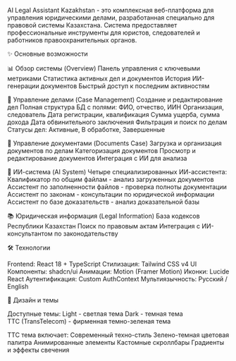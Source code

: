 
AI Legal Assistant Kazakhstan - это комплексная веб-платформа для управления юридическими делами, разработанная специально для правовой системы Казахстана. Система предоставляет профессиональные инструменты для юристов, следователей и работников правоохранительных органов.

✨ Основные возможности

📊 Обзор системы (Overview)
Панель управления с ключевыми метриками
Статистика активных дел и документов
История ИИ-генерации документов
Быстрый доступ к последним активностям

📁 Управление делами (Case Management)
Создание и редактирование дел
Полная структура БД с полями:
ФИО, отчество, ИИН
Организация, следователь
Дата регистрации, квалификация
Сумма ущерба, сумма дохода
Дата обвинительного заключения
Фильтрация и поиск по делам
Статусы дел: Активные, В обработке, Завершенные

📄 Управление документами (Documents Case)
Загрузка и организация документов по делам
Категоризация документов
Просмотр и редактирование документов
Интеграция с ИИ для анализа

🤖 ИИ-система (AI System)
Четыре специализированных ИИ-ассистента:
Квалификатор по общим файлам - анализ загруженных документов
Ассистент по заполненности файлов - проверка полноты документации
Ассистент по законам - консультации по юридической информации
Ассистент по базе доказательств - анализ доказательной базы

📚 Юридическая информация (Legal Information)
База кодексов Республики Казахстан
Поиск по правовым актам
Интеграция с ИИ-консультантом по законодательству

🛠️ Технологии

Frontend: React 18 + TypeScript
Стилизация: Tailwind CSS v4
UI Компоненты: shadcn/ui
Анимации: Motion (Framer Motion)
Иконки: Lucide React
Аутентификация: Custom AuthContext
Мультиязычность: Русский / English

🎨 Дизайн и темы

Доступные темы:
Light - светлая тема
Dark - темная тема  
TTC (TransTelecom) - фирменная темно-зеленая тема

TTC тема включает:
Современный техно-стиль
Зелено-темная цветовая палитра
Анимированные элементы
Кастомные скроллбары
Градиенты и эффекты свечения